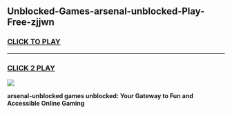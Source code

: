 
## Unblocked-Games-arsenal-unblocked-Play-Free-zjjwn
<h3>
<a href="https://premium76.site?title=arsenal-unblocked&ref=10A">CLICK TO PLAY</a></h3>
<hr>

<h3>
<a href="https://premium76.site?title=arsenal-unblocked&ref=10A">CLICK 2 PLAY</a>
  
</h3>

<a href="https://premium76.site?title=arsenal-unblocked&ref=10A"><img src="https://clearcache.store/games.png"></a>


**arsenal-unblocked games unblocked: Your Gateway to Fun and Accessible Online Gaming**
